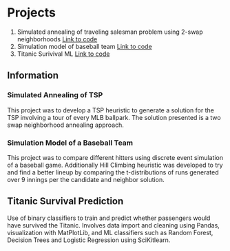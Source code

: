 # Projects
1. Simulated annealing of traveling salesman problem using 2-swap neighborhoods [Link to code](https://github.com/drejeski/projects/blob/main/TSP%20Simulated%20Annealing)
2. Simulation model of baseball team [Link to code](https://github.com/drejeski/projects/blob/main/Baseball%20Simulation)
3. Titanic Surivival ML [Link to code](https://github.com/drejeski/projects/blob/main/Titanic%20ML)

## Information

### Simulated Annealing of TSP
This project was to develop a TSP heuristic to generate a solution for the TSP involving a tour of every MLB ballpark. The solution presented is a two swap neighborhood annealing approach. 

### Simulation Model of a Baseball Team
This project was to compare different hitters using discrete event simulation of a baseball game. Additionally Hill Climbing heuristic was developed to try and find a better lineup by comparing the t-distributions of runs generated over 9 innings per the candidate and neighbor solution. 

## Titanic Survival Prediction
Use of binary classifiers to train and predict whether passengers would have survived the Titanic. Involves data import and cleaning using Pandas, visualization with MatPlotLib,  and ML classifiers such as Random Forest, Decision Trees and Logistic Regression using SciKitlearn.
